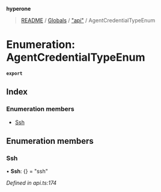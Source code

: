 **hyperone**

> [README](../README.md) / [Globals](../globals.md) / ["api"](../modules/_api_.md) / AgentCredentialTypeEnum

# Enumeration: AgentCredentialTypeEnum

**`export`** 

## Index

### Enumeration members

* [Ssh](_api_.agentcredentialtypeenum.md#ssh)

## Enumeration members

### Ssh

•  **Ssh**: {} = "ssh"

*Defined in api.ts:174*
